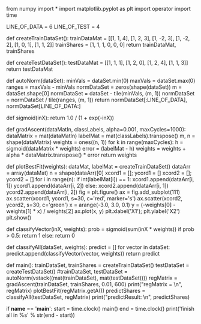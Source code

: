 from numpy import *
import matplotlib.pyplot as plt
import operator
import time

LINE_OF_DATA = 6
LINE_OF_TEST = 4

def createTrainDataSet():
    trainDataMat = [[1, 1, 4], 
                    [1, 2, 3], 
                    [1, -2, 3], 
                    [1, -2, 2], 
                    [1, 0, 1], 
                    [1, 1, 2]]
    trainShares = [1, 1, 1, 0, 0,  0]
    return trainDataMat, trainShares

def createTestDataSet():
    testDataMat = [[1, 1, 1], 
                   [1, 2, 0], 
                   [1, 2, 4], 
                   [1, 1, 3]]
    return testDataMat

def autoNorm(dataSet):
    minVals = dataSet.min(0)
    maxVals = dataSet.max(0)
    ranges = maxVals - minVals
    normDataSet = zeros(shape(dataSet))
    m = dataSet.shape[0]
    normDataSet = dataSet - tile(minVals, (m, 1))
    normDataSet = normDataSet / tile(ranges, (m, 1))
    return normDataSet[:LINE_OF_DATA], normDataSet[LINE_OF_DATA:]

def sigmoid(inX):
    return 1.0 / (1 + exp(-inX))

def gradAscent(dataMatIn, classLabels, alpha=0.001, maxCycles=1000):
    dataMatrix = mat(dataMatIn)
    labelMat = mat(classLabels).transpose()
    m, n = shape(dataMatrix)
    weights = ones((n, 1))
    for k in range(maxCycles):
        h = sigmoid(dataMatrix * weights)
        error = (labelMat - h)
        weights = weights + alpha * dataMatrix.transpose() * error
    return weights

def plotBestFit(weights):
    dataMat, labelMat = createTrainDataSet()
    dataArr = array(dataMat)
    n = shape(dataArr)[0]
    xcord1 = []; ycord1 = []
    xcord2 = []; ycord2 = []
    for i in range(n):
        if int(labelMat[i]) == 1:
            xcord1.append(dataArr[i, 1])
            ycord1.append(dataArr[i, 2])
        else:
            xcord2.append(dataArr[i, 1])
            ycord2.append(dataArr[i, 2])
    fig = plt.figure()
    ax = fig.add_subplot(111)
    ax.scatter(xcord1, ycord1, s=30, c='red', marker='s')
    ax.scatter(xcord2, ycord2, s=30, c='green')
    x = arange(-3.0, 3.0, 0.1)
    y = (-weights[0] - weights[1] * x) / weights[2]
    ax.plot(x, y)
    plt.xlabel('X1'); plt.ylabel('X2')
    plt.show()

def classifyVector(inX, weights):
    prob = sigmoid(sum(inX * weights))
    if prob > 0.5:
        return 1
    else:
        return 0

def classifyAll(dataSet, weights):
    predict = []
    for vector in dataSet:
        predict.append(classifyVector(vector, weights))
    return predict

def main():
    trainDataSet, trainShares = createTrainDataSet()
    testDataSet = createTestDataSet()
    #trainDataSet, testDataSet = autoNorm(vstack((mat(trainDataSet), mat(testDataSet))))
    regMatrix = gradAscent(trainDataSet, trainShares, 0.01, 600)
    print("regMatrix = \n", regMatrix)
    plotBestFit(regMatrix.getA())
    predictShares = classifyAll(testDataSet, regMatrix)
    print("predictResult: \n", predictShares)

if __name__ == '__main__':
    start = time.clock()
    main()
    end = time.clock()
    print('finish all in %s' % str(end - start))
        
        
